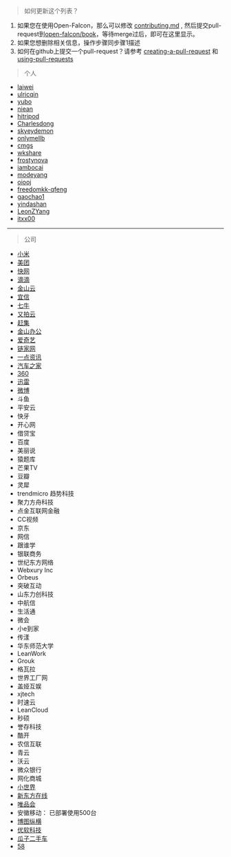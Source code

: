 > 如何更新这个列表？

1. 如果您在使用Open-Falcon，那么可以修改 [contributing.md](https://github.com/open-falcon/book/blob/master/zh/contributing.md) , 然后提交pull-request到[open-falcon/book](https://github.com/open-falcon/book)，等待merge过后，即可在这里显示。
2. 如果您想删除相关信息，操作步骤同步骤1描述
3. 如何在github上提交一个pull-request？请参考 [creating-a-pull-request](https://help.github.com/articles/creating-a-pull-request/) 和  [using-pull-requests](https://help.github.com/articles/using-pull-requests/)

> 个人

- [laiwei](https://github.com/laiwei)
- [ulricqin](https://github.com/ulricqin)
- [yubo](https://github.com/yubo)
- [niean](https://github.com/niean)
- [hitripod](https://github.com/hitripod)
- [Charlesdong](https://github.com/Charlesdong)
- [skyeydemon](https://github.com/skyeydemon)
- [onlymellb](https://github.com/onlymellb)
- [cmgs](https://github.com/cmgs)
- [wkshare](https://github.com/wkshare)
- [frostynova](https://github.com/frostynova)
- [iambocai](https://github.com/iambocai)
- [modeyang](https://github.com/modeyang)
- [oiooj](https://github.com/oiooj)
- [freedomkk-qfeng](https://github.com/freedomkk-qfeng)
- [gaochao1](https://github.com/gaochao1)
- [yindashan](https://github.com/yindashan)
- [LeonZYang](https://github.com/LeonZYang)
- [itxx00](https://github.com/itxx00)

----

> 公司

- [小米](http://mi.com)
- [美团](http://meituan.com)
- [快网](http://fastweb.com.cn)
- [滴滴](http://didichuxing.com)
- [金山云](http://www.ksyun.com)
- [宜信](http://www.creditease.cn)
- [七牛](http://www.qiniu.com)
- [又拍云](https://www.upyun.com)
- [赶集](http://www.ganji.com)
- [金山办公](http://www.wps.cn)
- [爱奇艺](http://iqiyi.com)
- [链家网](http://www.lianjia.com)
- [一点资讯](http://yidianzixun.com)
- [汽车之家](http://autohome.com.cn)
- [360](http://360.com)
- [迅雷](http://xunlei.com)
- [微博](http://weibo.com)
- 斗鱼
- 平安云
- 快牙
- 开心网
- 借贷宝
- 百度
- 美丽说
- 猿题库
- 芒果TV
- 豆瓣
- 灵犀
- trendmicro 趋势科技
- 聚力方舟科技
- 点金互联网金融
- CC视频
- 京东
- 网信
- 跟谁学
- 银联商务
- 世纪东方网络
- Webxury Inc
- Orbeus
- 突破互动
- 山东力创科技
- 中航信
- 生活通
- 微会
- 小e到家
- 传漾
- 华东师范大学
- LeanWork
- Grouk
- 格瓦拉
- 世界工厂网
- 盖娅互娱
- xjtech
- 时速云
- LeanCloud
- 秒硕
- 誉存科技
- 酷开
- 农信互联
- 青云
- 沃云
- 微众银行
- 网化商城
- [小世界](http://lil.world/)
- [新东方在线](http://koolearn.com)
- [唯品会](http://vip.com)
- 安徽移动： 已部署使用500台
- [博图纵横](http://www.wsp360.org)
- [优软科技](http://www.usoftchina.com)
- [瓜子二手车](https://www.guazi.com)
- [58](http://www.58.com)
